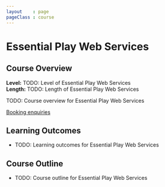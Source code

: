 ```yaml
---
layout    : page
pageClass : course
---
```


# Essential Play Web Services

## Course Overview

**Level:** TODO: Level of Essential Play Web Services<br>
**Length:** TODO: Length of Essential Play Web Services

TODO: Course overview for Essential Play Web Services

<p>
  <a class="btn btn-primary" href="/enquiries.html?course=essential-play-services">Booking enquiries</a>
</p>

## Learning Outcomes

 - TODO: Learning outcomes for Essential Play Web Services

## Course Outline

 - TODO: Course outline for Essential Play Web Services
